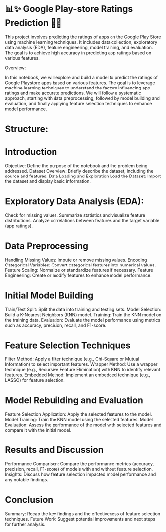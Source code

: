 # 📊✨ Google Play-store Ratings Prediction 🌟📱

This project involves predicting the ratings of apps on the Google Play Store using machine learning techniques. It includes data collection, exploratory data analysis (EDA), feature engineering, model training, and evaluation. The goal is to achieve high accuracy in predicting app ratings based on various features.

Overview:

In this notebook, we will explore and build a model to predict the ratings of Google Playstore apps based on various features. The goal is to leverage machine learning techniques to understand the factors influencing app ratings and make accurate predictions. We will follow a systematic approach, starting with data preprocessing, followed by model building and evaluation, and finally applying feature selection techniques to enhance model performance.

# Structure:

# Introduction

Objective: Define the purpose of the notebook and the problem being addressed.
Dataset Overview: Briefly describe the dataset, including the source and features.
Data Loading and Exploration
Load the Dataset: Import the dataset and display basic information.

# Exploratory Data Analysis (EDA):

Check for missing values.
Summarize statistics and visualize feature distributions.
Analyze correlations between features and the target variable (app ratings).

# Data Preprocessing

Handling Missing Values: Impute or remove missing values.
Encoding Categorical Variables: Convert categorical features into numerical values.
Feature Scaling: Normalize or standardize features if necessary.
Feature Engineering: Create or modify features to enhance model performance.

# Initial Model Building

Train/Test Split: Split the data into training and testing sets.
Model Selection: Build a K-Nearest Neighbors (KNN) model.
Training: Train the KNN model on the training data.
Evaluation: Evaluate the model performance using metrics such as accuracy, precision, recall, and F1-score.

# Feature Selection Techniques

Filter Method: Apply a filter technique (e.g., Chi-Square or Mutual Information) to select important features.
Wrapper Method: Use a wrapper technique (e.g., Recursive Feature Elimination) with KNN to identify relevant features.
Embedded Method: Implement an embedded technique (e.g., LASSO) for feature selection.

# Model Rebuilding and Evaluation

Feature Selection Application: Apply the selected features to the model.
Model Training: Train the KNN model using the selected features.
Model Evaluation: Assess the performance of the model with selected features and compare it with the initial model.

# Results and Discussion

Performance Comparison: Compare the performance metrics (accuracy, precision, recall, F1-score) of models with and without feature selection.
Insights: Discuss how feature selection impacted model performance and any notable findings.

# Conclusion

Summary: Recap the key findings and the effectiveness of feature selection techniques.
Future Work: Suggest potential improvements and next steps for further analysis.
